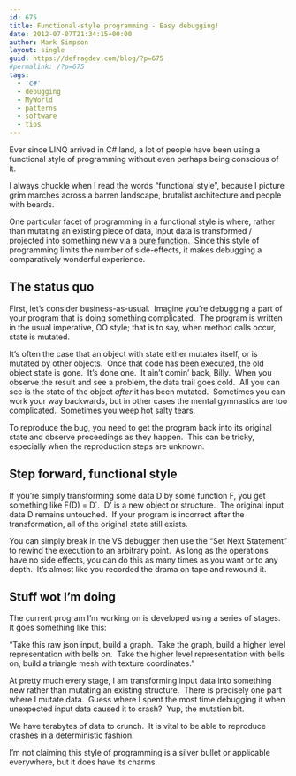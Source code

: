```yaml
---
id: 675
title: Functional-style programming - Easy debugging!
date: 2012-07-07T21:34:15+00:00
author: Mark Simpson
layout: single
guid: https://defragdev.com/blog/?p=675
#permalink: /?p=675
tags:
  - 'c#'
  - debugging
  - MyWorld
  - patterns
  - software
  - tips
---
```

Ever since LINQ arrived in C# land, a lot of people have been using a functional style of programming without even perhaps being conscious of it.&#160; 

I always chuckle when I read the words “functional style”, because I picture grim marches across a barren landscape, brutalist architecture and people with beards.&#160; 

One particular facet of programming in a functional style is where, rather than mutating an existing piece of data, input data is transformed / projected into something new via a [pure function](http://en.wikipedia.org/wiki/Pure_function).&#160; Since this style of programming limits the number of side-effects, it makes debugging a comparatively wonderful experience.&#160; 

<!--more-->

## The status quo

First, let’s consider business-as-usual.&#160; Imagine you’re debugging a part of your program that is doing something complicated.&#160; The program is written in the usual imperative, OO style; that is to say, when method calls occur, state is mutated.

It’s often the case that an object with state either mutates itself, or is mutated by other objects.&#160; Once that code has been executed, the old object state is gone.&#160; It’s done one.&#160; It ain’t comin’ back, Billy.&#160; When you observe the result and see a problem, the data trail goes cold.&#160; All you can see is the state of the object _after_ it has been mutated.&#160; Sometimes you can work your way backwards, but in other cases the mental gymnastics are too complicated.&#160; Sometimes you weep hot salty tears.

To reproduce the bug, you need to get the program back into its original state and observe proceedings as they happen.&#160; This can be tricky, especially when the reproduction steps are unknown.

## Step forward, functional style

If you’re simply transforming some data D by some function F, you get something like F(D) = D\`.&#160; D’ is a new object or structure.&#160; The original input data D remains untouched.&#160; If your program is incorrect after the transformation, all of the original state still exists.&#160; 

You can simply break in the VS debugger then use the “Set Next Statement” to rewind the execution to an arbitrary point.&#160; As long as the operations have no side effects, you can do this as many times as you want or to any depth.&#160; It’s almost like you recorded the drama on tape and rewound it.

## 

## Stuff wot I’m doing

The current program I’m working on is developed using a series of stages.&#160; It goes something like this:

“Take this raw json input, build a graph.&#160; Take the graph, build a higher level representation with bells on.&#160; Take the higher level representation with bells on, build a triangle mesh with texture coordinates.”

At pretty much every stage, I am transforming input data into something new rather than mutating an existing structure.&#160; There is precisely one part where I mutate data.&#160; Guess where I spent the most time debugging it when unexpected input data caused it to crash?&#160; Yup, the mutation bit.&#160; 

We have terabytes of data to crunch.&#160; It is vital to be able to reproduce crashes in a deterministic fashion.

I’m not claiming this style of programming is a silver bullet or applicable everywhere, but it does have its charms.